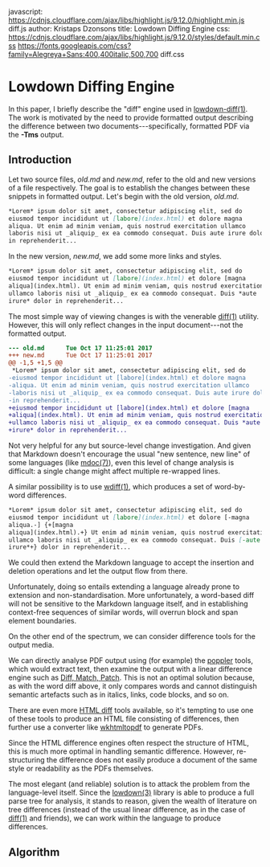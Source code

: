 javascript: https://cdnjs.cloudflare.com/ajax/libs/highlight.js/9.12.0/highlight.min.js
  diff.js
author: Kristaps Dzonsons
title: Lowdown Diffing Engine
css: https://cdnjs.cloudflare.com/ajax/libs/highlight.js/9.12.0/styles/default.min.css
  https://fonts.googleapis.com/css?family=Alegreya+Sans:400,400italic,500,700
  diff.css

# Lowdown Diffing Engine

In this paper, I briefly describe the "diff" engine used in
[lowdown-diff(1)](lowdown.1.html).
The work is motivated by the need to provide formatted output describing
the difference between two documents---specifically, formatted PDF via
the **-Tms** output.

## Introduction

Let two source files, *old.md* and *new.md*, refer to the old and new
versions of a file respectively.  The goal is to establish the changes
between these snippets in formatted output.  Let's begin with the old
version, *old.md*.

```markdown
*Lorem* ipsum dolor sit amet, consectetur adipiscing elit, sed do
eiusmod tempor incididunt ut [labore](index.html) et dolore magna
aliqua. Ut enim ad minim veniam, quis nostrud exercitation ullamco
laboris nisi ut _aliquip_ ex ea commodo consequat. Duis aute irure dolor
in reprehenderit...
```

In the new version, *new.md*, we add some more links and styles.

```markdown
*Lorem* ipsum dolor sit amet, consectetur adipiscing elit, sed do
eiusmod tempor incididunt ut [labore](index.html) et dolore [magna
aliqua](index.html). Ut enim ad minim veniam, quis nostrud exercitation
ullamco laboris nisi ut _aliquip_ ex ea commodo consequat. Duis *aute
irure* dolor in reprehenderit...
```

The most simple way of viewing changes is with the venerable
[diff(1)](https://man.openbsd.org/diff.1) utility.  However, this will
only reflect changes in the input document---not the formatted output.

```diff
--- old.md      Tue Oct 17 11:25:01 2017
+++ new.md      Tue Oct 17 11:25:01 2017
@@ -1,5 +1,5 @@
 *Lorem* ipsum dolor sit amet, consectetur adipiscing elit, sed do
-eiusmod tempor incididunt ut [labore](index.html) et dolore magna
-aliqua. Ut enim ad minim veniam, quis nostrud exercitation ullamco
-laboris nisi ut _aliquip_ ex ea commodo consequat. Duis aute irure dolor
-in reprehenderit...
+eiusmod tempor incididunt ut [labore](index.html) et dolore [magna
+aliqua](index.html). Ut enim ad minim veniam, quis nostrud exercitation
+ullamco laboris nisi ut _aliquip_ ex ea commodo consequat. Duis *aute
+irure* dolor in reprehenderit...
```

Not very helpful for any but source-level change investigation.  And
given that Markdown doesn't encourage the usual "new sentence, new line"
of some languages (like [mdoc(7)](https://man.openbsd.org/mdoc.7)), even
this level of change analysis is difficult: a single change might affect
multiple re-wrapped lines.

A similar possibility is to use
[wdiff(1)](https://www.gnu.org/software/wdiff/), which produces a set of
word-by-word differences.

```markdown
*Lorem* ipsum dolor sit amet, consectetur adipiscing elit, sed do
eiusmod tempor incididunt ut [labore](index.html) et dolore [-magna
aliqua.-] {+[magna
aliqua](index.html).+} Ut enim ad minim veniam, quis nostrud exercitation
ullamco laboris nisi ut _aliquip_ ex ea commodo consequat. Duis [-aute irure-] {+*aute
irure*+} dolor in reprehenderit...
```

We could then extend the Markdown language to accept the insertion and
deletion operations and let the output flow from there.

Unfortunately, doing so entails extending a language already prone to
extension and non-standardisation.  More unfortunately, a word-based
diff will not be sensitive to the Markdown language itself, and in
establishing context-free sequences of similar words, will overrun block
and span element boundaries.

On the other end of the spectrum, we can consider difference tools for
the output media.

We can directly analyse PDF output using (for example) the
[poppler](https://poppler.freedesktop.org/) tools, which would extract
text, then examine the output with a linear difference engine such as
[Diff, Match,
Patch](https://code.google.com/archive/p/google-diff-match-patch/).
This is not an optimal solution because, as with the word diff above, it
only compares words and cannot distinguish semantic artefacts such as in
italics, links, code blocks, and so on.

There are even more [HTML diff](https://www.w3.org/wiki/HtmlDiff) tools
available, so it's tempting to use one of these tools to produce an HTML
file consisting of differences, then further use a converter like
[wkhtmltopdf](https://wkhtmltopdf.org/) to generate PDFs.

Since the HTML difference engines often respect the structure of HTML,
this is much more optimal in handling semantic difference.  However,
re-structuring the difference does not easily produce a document of the
same style or readability as the PDFs themselves.

The most elegant (and reliable) solution is to attack the problem from
the language-level itself.  Since the [lowdown(3)](lowdown.3.html)
library is able to produce a full parse tree for analysis, it stands to
reason, given the wealth of literature on tree differences (instead of
the usual linear difference, as in the case of
[diff(1)](https://man.openbsd.org/diff.1) and friends), we can work
within the language to produce differences.

## Algorithm

